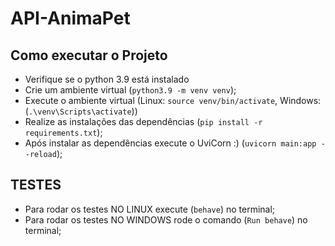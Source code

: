 # API-AnimaPet

## Como executar o Projeto
- Verifique se o python 3.9 está instalado
- Crie um ambiente virtual (`python3.9 -m venv venv`);
- Execute o ambiente virtual (Linux: `source venv/bin/activate`, Windows: (`.\venv\Scripts\activate`))
- Realize as instalações das dependências (`pip install -r requirements.txt`);
- Após instalar as dependências execute o UviCorn :) (`uvicorn main:app --reload`);

## TESTES
- Para rodar os testes NO LINUX execute (`behave`) no terminal;
- Para rodar os testes NO WINDOWS rode o comando (`Run behave`) no terminal;